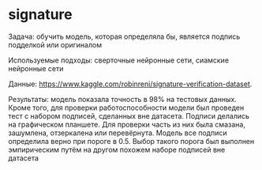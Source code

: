 # signature

Задача: обучить модель, которая определяла бы, является подпись подделкой или оригиналом 

Используемые подходы: сверточные нейронные сети, сиамские нейронные сети

Данные: https://www.kaggle.com/robinreni/signature-verification-dataset. 

Результаты: модель показала точность в 98% на тестовых данных. Кроме того, для проверки работоспособности модели был проведен тест с набором подписей, сделанных вне датасета. Подписи делались на графическом планшете. Для проверки часть из них была смазана, зашумлена, отзеркалена или перевёрнута. Модель все подписи определила верно при пороге в 0.5. Выбор такого порога был выполнен эмпирическим путём на другом похожем наборе подписей вне датасета  
